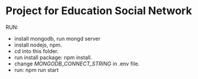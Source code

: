 # Project for Education Social Network

RUN:
- install mongodb, run mongd server
- install nodejs, npm.
- cd into this folder.
- run install package: npm install.
- change <i>MONGODB_CONNECT_STRING</i> in .env file.
- run: npm run start